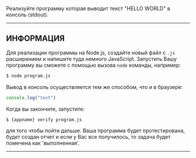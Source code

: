 Реализуйте программу которая выводит текст "HELLO WORLD" в консоль (stdout).

----------------------------------------------------------------------
## ИНФОРМАЦИЯ

Для реализации программы на Node.js, создайте новый файл с `.js` расширением и напишите туда немного JavaScript. Запустить Вашу программу вы сможете с помощью вызова `node` команды, например:

```sh
$ node program.js
```

Вывод в консоль осуществляется тем же способом, что и в браузере:

```js
console.log("text")
```

Когда вы закончите, запустите:

```sh
$ {appname} verify program.js
```

для того чтобы пойти дальше. Ваша программа будет протестирована, будет создан отчет и если у Вас все получилось, то задача будет помечена как 'выполненная'.

----------------------------------------------------------------------
